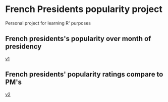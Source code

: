 # French Presidents popularity project

Personal project for learning R' purposes

## French presidents's popularity over month of presidency

[v1](presidents.png)

## French presidents' popularity ratings compare to PM's

[v2](/presidents_v2.png)